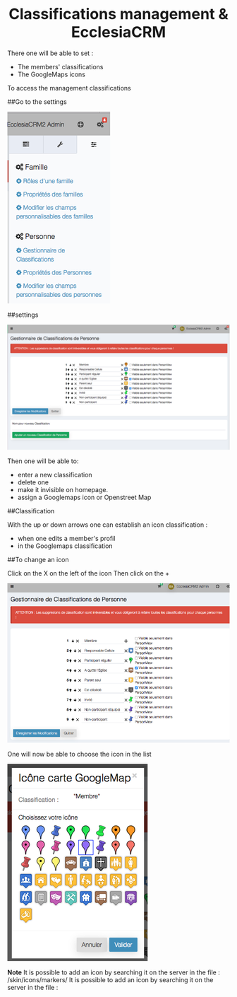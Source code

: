 # <center><big>Classifications management & Ecclesia**CRM** </big></center>

There one will be able to set :
- The members' classifications
- The GoogleMaps icons

To access the management classifications

##Go to the settings

![Screenshot](../../../../img/person/admin/personCustomize.png)

##settings

![Screenshot](../../../../img/person/admin/settings/personClassifications.png)

Then one will be able to:

- enter a new classification
- delete one
- make it invisible on homepage.
- assign a Googlemaps icon or Openstreet Map

##Classification

With the up or down arrows one can establish an icon classification :

- when one edits a member's profil
- in the Googlemaps classification


##To change an icon

Click on the X on the left of the icon
Then click on the +

![Screenshot](../../../../img/person/admin/settings/addPersonclassification.png)

One will now be able to choose the icon in the list

![Screenshot](../../../../img/person/admin/settings/choosePersonClassification.png)

**Note** It is possible to add an icon by searching it on the server in the file :  /skin/icons/markers/
It is possible to add an icon by searching it on the server in the file :
